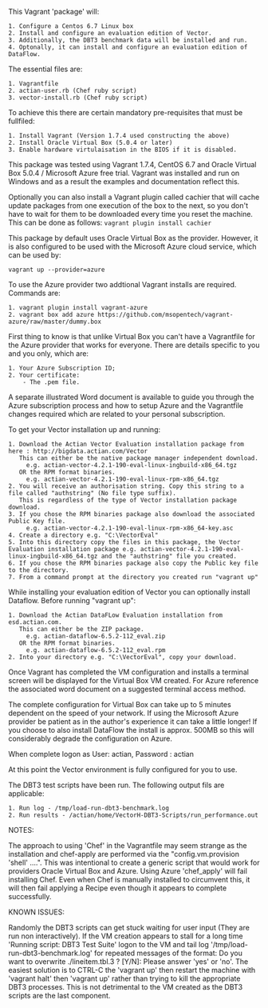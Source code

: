 This Vagrant 'package' will:

    1. Configure a Centos 6.7 Linux box 
    2. Install and configure an evaluation edition of Vector. 
    3. Additionally, the DBT3 benchmark data will be installed and run.
    4. Optonally, it can install and configure an evaluation edition of DataFlow.

The essential files are:

    1. Vagrantfile
    2. actian-user.rb (Chef ruby script)
    3. vector-install.rb (Chef ruby script)

To achieve this there are certain mandatory pre-requisites that must be fullfiled:

    1. Install Vagrant (Version 1.7.4 used constructing the above)
    2. Install Oracle Virtual Box (5.0.4 or later) 
    3. Enable hardware virtulaisation in the BIOS if it is disabled.

This package was tested using Vagrant 1.7.4, CentOS 6.7 and Oracle Virtual Box 5.0.4 / Microsoft
Azure free trial.
Vagrant was installed and run on Windows and as a result the examples and documentation reflect this.

Optionally you can also install a Vagrant plugin called cachier that will cache update packages from one execution of the box to the next, so you don't have to wait for them to be downloaded every time you reset the machine. This can be done as follows:
`vagrant plugin install cachier`


This package by default uses Oracle Virtual Box as the provider. 
However,  it is also configured to be used with the Microsoft Azure cloud service, which can be used by:

`vagrant up --provider=azure`

To use the Azure provider two addtional Vagrant installs are required. Commands are:

    1. vagrant plugin install vagrant-azure 
    2. vagrant box add azure https://github.com/msopentech/vagrant-azure/raw/master/dummy.box

First thing to know is that unlike Virtual Box you can't have a Vagrantfile for the Azure provider that works for everyone. There are details specific to you and you only, which are:

    1. Your Azure Subscription ID;
    2. Your certificate:
        - The .pem file.

A separate illustrated Word document is available to guide you through the Azure subscription process and how to setup Azure and the Vagrantfile changes required which are related to your personal subscription.


To get your Vector installation up and running:

    1. Download the Actian Vector Evaluation installation package from here : http://bigdata.actian.com/Vector
       This can either be the native package manager independent download.
         e.g. actian-vector-4.2.1-190-eval-linux-ingbuild-x86_64.tgz
       OR the RPM format binaries.
         e.g. actian-vector-4.2.1-190-eval-linux-rpm-x86_64.tgz
    2. You will receive an authorisation string. Copy this string to a file called "authstring" (No file type suffix). 
       This is regardless of the type of Vector installation package download.
    3. If you chose the RPM binaries package also download the associated Public Key file.
         e.g. actian-vector-4.2.1-190-eval-linux-rpm-x86_64-key.asc
    4. Create a directory e.g. "C:\VectorEval"
    5. Into this directory copy the files in this package, the Vector Evaluation installation package e.g. actian-vector-4.2.1-190-eval-linux-ingbuild-x86_64.tgz and the "authstring" file you created.
    6. If you chose the RPM binaries package also copy the Public key file to the directory.
    7. From a command prompt at the directory you created run "vagrant up"

While installing your evaluation edition of Vector you can optionally install Dataflow.
Before running "vagrant up":

    1. Download the Actian DataFLow Evaluation installation from esd.actian.com.
       This can either be the ZIP package.
         e.g. actian-dataflow-6.5.2-112_eval.zip
       OR the RPM format binaries.
         e.g. actian-dataflow-6.5.2-112_eval.rpm 
    2. Into your directory e.g. "C:\VectorEval", copy your download.


Once Vagrant has completed the VM configuration and installs a terminal screen will be displayed for the Virtual Box VM created. For Azure reference the associated word document on a suggested terminal access method.

The complete configuration for Virtual Box can take up to 5 minutes dependent on the speed of your network.  If using the Microsoft Azure provider be patient as in the author's experience it can take a little longer!
If you choose to also install DataFlow the install is approx. 500MB so this will considerably
degrade the configuration on Azure.

When complete logon as User: actian, Password : actian

At this point the Vector environment is fully configured for you to use. 

The DBT3 test scripts have been run. The following output fils are applicable:

    1. Run log - /tmp/load-run-dbt3-benchmark.log
    2. Run results - /actian/home/VectorH-DBT3-Scripts/run_performance.out


NOTES:

The approach to using 'Chef' in the Vagrantfile may seem strange as the installation and chef-apply are performed via the "config.vm.provision 'shell' ....".
This was intentional to create a generic script that would work for providers Oracle Virtual Box and Azure.
Using Azure 'chef_apply' will fail installing Chef. Even when Chef is manually installed to circumvent this, it will then fail applying a Recipe even though it appears to complete successfully.

KNOWN ISSUES:

Randomly the DBT3 scripts can get stuck waiting for user input (They are run non interactively).
If the VM creation appears to stall for a long time 'Running script: DBT3 Test Suite' logon to the VM and tail log '/tmp/load-run-dbt3-benchmark.log' for repeated messages of the format:
    Do you want to overwrite ./lineitem.tbl.3 ? [Y/N]: Please answer 'yes' or 'no'.
The easiest solution is to CTRL-C the 'vagrant up' then restart the machine with 'vagrant halt' then 'vagrant up' rather than trying to kill the appropriate DBT3 processes.
This is not detrimental to the VM created as the DBT3 scripts are the last component.

